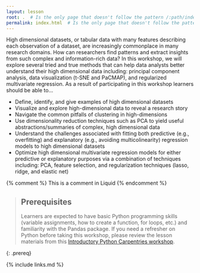 ```yaml
---
layout: lesson
root: .  # Is the only page that doesn't follow the pattern /:path/index.html
permalink: index.html  # Is the only page that doesn't follow the pattern /:path/index.html
---
```

High dimensional datasets, or tabular data with many features describing each observation of a dataset, are increasingly commonplace in many research domains. How can researchers find patterns and extract insights from such complex and information-rich data? In this workshop, we will explore several tried and true methods that can help data analysts better understand their high dimensional data including: principal component analysis, data visualization (t-SNE and PaCMAP), and regularized multivariate regression. As a result of participating in this workshop learners should be able to…
* Define, identify, and give examples of high dimensional datasets
* Visualize and explore high-dimensional data to reveal a research story
* Navigate the common pitfalls of clustering in high-dimensions
* Use dimensionality reduction techniques such as PCA to yield useful abstractions/summaries of complex, high dimensional data
* Understand the challenges associated with fitting both predictive (e.g., overfitting) and explanatory (e.g., avoiding multicolinearity) regression models to high dimensional datasets
* Optimize high dimensional multivariate regression models for either predictive or explanatory purposes via a combination of techniques including: PCA, feature selection, and regularization techniques (lasso, ridge, and elastic net) 

<!-- this is an html comment -->

{% comment %} This is a comment in Liquid {% endcomment %}

> ## Prerequisites
>
> Learners are expected to have basic Python programming skills (variable assignments, how to create a function, for loops, etc.) and familiarity with the Pandas package. If you need a refresher on Python before taking this workshop, please review the lesson materials from this [Introductory Python Carpentries workshop](https://swcarpentry.github.io/python-novice-inflammation/index.html).
> 
{: .prereq}

{% include links.md %}

